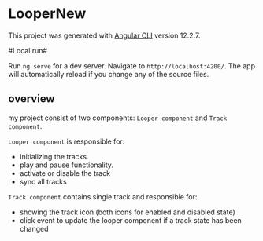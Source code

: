 # LooperNew

This project was generated with [Angular CLI](https://github.com/angular/angular-cli) version 12.2.7.

#Local run# 

Run `ng serve` for a dev server. Navigate to `http://localhost:4200/`. The app will automatically reload if you change any of the source files.

## overview
my project consist of two components: `Looper component` and `Track component`.

`Looper component` is responsible for:
* initializing the tracks.
* play and pause functionality.
* activate or disable the track
* sync all tracks

`Track component` contains single track and responsible for:
* showing the track icon (both icons for enabled and disabled state)
* click event to update the looper component if a track state has been changed



